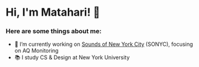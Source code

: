 # Hi, I'm Matahari! 👋
### Here are some things about me:

- 🔭 I’m currently working on <a href="https://wp.nyu.edu/sonyc/" target=_blank>Sounds of New York City</a> (SONYC), focusing on AQ Monitoring
- 📚 I study CS & Design at New York University 


<!--
**irahatam/irahatam** is a ✨ _special_ ✨ repository because its `README.md` (this file) appears on your GitHub profile.

Here are some ideas to get you started:

- 🔭 I’m currently working on ...
- 🌱 I’m currently learning ...
- 👯 I’m looking to collaborate on ...
- 🤔 I’m looking for help with ...
- 💬 Ask me about ...
- 📫 How to reach me: ...
- 😄 Pronouns: ...
- ⚡ Fun fact: ...
-->
